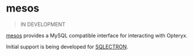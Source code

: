 # mesos

> IN DEVELOPMENT

[mesos](https://github.com/mabel-dev/mesos) provides a MySQL compatible interface for interacting with Opteryx.

Initial support is being developed for [SQLECTRON](https://sqlectron.github.io/).